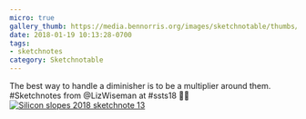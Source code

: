 ```yaml
---
micro: true
gallery_thumb: https://media.bennorris.org/images/sketchnotable/thumbs/silicon-slopes-2018-sketchnote-13.jpg
date: 2018-01-19 10:13:28-0700
tags:
- sketchnotes
category: Sketchnotable
---
```


The best way to handle a diminisher is to be a multiplier around them. #Sketchnotes from @LizWiseman at #ssts18 ✍🏼 [![Silicon slopes 2018 sketchnote 13](https://media.bennorris.org/images/sketchnotable/silicon-slopes-2018/silicon-slopes-2018-sketchnote-13.jpg)](https://media.bennorris.org/images/sketchnotable/silicon-slopes-2018/silicon-slopes-2018-sketchnote-13.jpg)